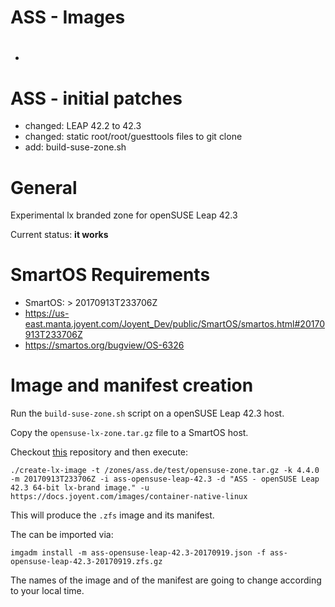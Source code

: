 
ASS - Images
============

* #

ASS - initial patches
=====================

* changed: LEAP 42.2 to 42.3
* changed: static root/root/guesttools files to git clone
* add: build-suse-zone.sh

General
=======

Experimental lx branded zone for openSUSE Leap 42.3

Current status: **it works**

# SmartOS Requirements

* SmartOS: > 20170913T233706Z
* https://us-east.manta.joyent.com/Joyent_Dev/public/SmartOS/smartos.html#20170913T233706Z
* https://smartos.org/bugview/OS-6326

# Image and manifest creation

Run the `build-suse-zone.sh` script on a openSUSE Leap 42.3 host.

Copy the `opensuse-lx-zone.tar.gz` file to a SmartOS host.

Checkout [this](https://github.com/ass-a2s/debian-lx-brand-image-builder) repository
and then execute:

```
./create-lx-image -t /zones/ass.de/test/opensuse-zone.tar.gz -k 4.4.0 -m 20170913T233706Z -i ass-opensuse-leap-42.3 -d "ASS - openSUSE Leap 42.3 64-bit lx-brand image." -u https://docs.joyent.com/images/container-native-linux
```

This will produce the `.zfs` image and its manifest.

The can be imported via:

```
imgadm install -m ass-opensuse-leap-42.3-20170919.json -f ass-opensuse-leap-42.3-20170919.zfs.gz
```

The names of the image and of the manifest are going to change according to your local time.

